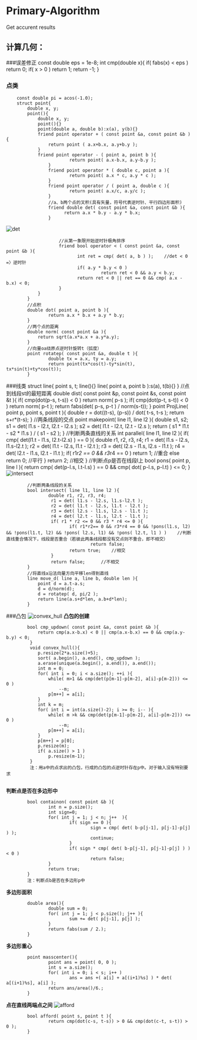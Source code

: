 Primary-Algorithm
=================
Get accurent results

计算几何：
----------------------
###误差修正
		const double eps = 1e-8;
		int cmp(double x){
			if( fabs(x) < eps ) return 0;
			if( x > 0 ) return 1;
			return -1;
		}
### 点类
		const double pi = acos(-1.0);
		struct point{
			double x, y;
			point(){
				double x, y;
				point(){}
				point(double a, double b):x(a), y(b){}
				friend point operator + ( const point &a, const point &b ){
					return point ( a.x+b.x, a.y+b.y );
				}
				friend point operator - ( point a, point b ){
			                return point( a.x-b.x, a.y-b.y );
			        }
			        friend point operator * ( double c, point a ){
			                return point( a.x * c, a.y * c );
			        }
			        friend point operator / ( point a, double c ){
			                return point( a.x/c, a.y/c );
			        }
			        //a、b两个点的叉积(具有矢量，符号代表逆时针、平行四边形面积)
			        friend double det( const point &a, const point &b ){
			              return a.x * b.y - a.y * b.x;
			        }
![det](http://f.hiphotos.baidu.com/image/w%3D2048%3Bq%3D90/sign=c0dae43ab0fb43161a1f7d7a149c7d52/bd3eb13533fa828b5ba91912ff1f4134960a5abd.jpg "det")
```
			        //从第一象限开始逆时针极角排序
			        friend bool operator < ( const point &a, const point &b ){
			               int ret = cmp( det( a, b ) );	//det < 0 =〉逆时针
			               if( a.y * b.y < 0 )	
			                        return ret < 0 && a.y < b.y;
			               return ret < 0 || ret == 0 && cmp( a.x - b.x) < 0;
			        }
			}
		}
		//点积
		double dot( point a, point b ){
		        return a.x * b.x + a.y * b.y;
		}
		//两个点的距离
		double norm( const point &a ){
		    return sqrt(a.x*a.x + a.y*a.y);
		}
		//向量oa绕原点逆时针旋转t（弧度）
		point rotatep( const point &a, double t ){
		        double tx = a.x, ty = a.y;
		        return point(tx*cos(t)-ty*sin(t), tx*sin(t)+ty*cos(t));
		}
```
###线类
		struct line{
			point s, t;
			line(){}
        		line( point a, point b ):s(a), t(b){}
		}
		//点到线段st的最短距离
		double dist( const point &p, const point &s, const point &t ){
		    if( cmp(dot(p-s, t-s)) < 0 ) return norm( p-s );
		    if( cmp(dot(p-t, s-t)) < 0 ) return norm( p-t );
		    return fabs(det( p-s, p-t ) / norm(s-t));
		}
		point ProjLine( point p, point s, point t ){
			double r = dot((t-s), (p-s)) / dot( t-s, t-s );
			return s+r*(t-s);
		}
		//两条线段的交点
		point makepoint( line l1, line l2 ){
		        double s1, s2;
		        s1 = det( l1.s - l2.t, l2.t - l2.s );
		        s2 = det( l1.t - l2.t, l2.t - l2.s );
		        return ( s1 * l1.t - s2 * l1.s ) / ( s1 - s2 );
		}
		//判断两条直线的关系
		int parallel( line l1,  line l2 ){
		        if( cmp( det(l1.t - l1.s, l2.t-l2.s) ) == 0 ){
		                double r1, r2, r3, r4;
		                 r1 = det( l1.s - l2.s, l1.s-l2.t );
		                 r2 = det( l1.t - l2.s, l1.t - l2.t );
		                 r3 = det( l2.s - l1.s, l2.s - l1.t );
		                 r4 = det( l2.t - l1.s, l2.t - l1.t );
		                 if( r1*r2 == 0 && r3*r4 == 0 )
		                        return 1;	//重合
		                else
		                        return 0;	//平行
		        }
		        return 2;			//相交
		}
		//判断点p是否在线段l上
		bool pons( point p, line l ){
		        return cmp( det(p-l.s, l.t-l.s) ) == 0  && cmp( dot( p-l.s, p-l.t) ) <= 0;
		}
![intersect](http://h.hiphotos.baidu.com/image/w%3D2048%3Bq%3D90/sign=ab4cdfc71f950a7b753549c43ee959a8/2cf5e0fe9925bc31bb2485695cdf8db1ca1370c2.jpg)

```
		//判断两条线段的关系
		bool intersect( line l1, line l2 ){
		        double r1, r2, r3, r4;
		         r1 = det( l1.s - l2.s, l1.s-l2.t );
		         r2 = det( l1.t - l2.s, l1.t - l2.t );
		         r3 = det( l2.s - l1.s, l2.s - l1.t );
		         r4 = det( l2.t - l1.s, l2.t - l1.t );
		         if( r1 * r2 <= 0 && r3 * r4 <= 0 ){
		                if( r1*r2== 0 && r3*r4 == 0 && !pons(l1.s, l2) && !pons(l1.t, l2) && !pons( l2.s, l1) && !pons( l2.t, l1 ) )	//判断直线重合情况下，线段是否重合（若彼此两条线段都没有交点则不重合，即不相交）
		                        return false;		
		                return true;	//相交
		         }
		         return false;		//不相交
		}
		//将直线a沿法向量方向平移len得到直线
		line move_d( line a, line b, double len ){
			point d = a.t-a.s;
			d = d/norm(d);
			d = rotatep( d, pi/2 );
			return line(a.s+d*len, a.b+d*len);
		}
```
###凸包
![convex_hull](http://g.hiphotos.baidu.com/image/w%3D2048%3Bq%3D90/sign=982ba314af6eddc426e7b3fb0de38d8c/500fd9f9d72a6059b3f26ceb2a34349b023bba65.jpg)
__凸包的创建__
```
		bool cmp_updown( const point &a, const point &b ){
		    return cmp(a.x-b.x) < 0 || cmp(a.x-b.x) == 0 && cmp(a.y-b.y) < 0;
		 }
		 void convex_hull(){
		    p.resize(2*a.size()+5);
		    sort( a.begin(), a.end(), cmp_updown );
		    a.erase(unique(a.begin(), a.end()), a.end());
		    int m = 0;
		    for( int i = 0; i < a.size(); ++i ){
		        while( m>1 && cmp(det(p[m-1]-p[m-2], a[i]-p[m-2])) <= 0 )
		            --m;
		        p[m++] = a[i];
		    }
		    int k = m;
		    for( int i = int(a.size()-2); i >= 0; i-- ){
		        while( m >k && cmp(det(p[m-1]-p[m-2], a[i]-p[m-2])) <= 0 )
		            --m;
		        p[m++] = a[i];
		    }
		    p[m++] = p[0];
		    p.resize(m);
		    if( a.size() > 1 )
		        p.resize(m-1);
		 }
		 注：用a中的点求出的凸包，行成的凸包的点逆时针存在p中。对于输入没有特别要求
		 
```
__判断点是否在多边形中__
```
		bool containon( const point &b ){
		        int n = p.size();
		        int sign=0;
		        for( int j = 1; j < n; j++  ){
		                if( sign == 0 ){
		                        sign = cmp( det( b-p[j-1], p[j-1]-p[j] ) );
		                        continue;
		                }
		                if( sign * cmp( det( b-p[j-1], p[j-1]-p[j] ) ) < 0 )
		                        return false;
		        }
		        return true;
		}
		注：判断点b是否在多边形p中
```
__多边形面积__
```
		double area(){
		        double sum = 0;
		        for( int j = 1; j < p.size(); j++ ){
		                sum += det( p[j-1], p[j] );
		        }
		        return fabs(sum / 2.);
		}
```
__多边形重心__
```
		point masscenter(){
		        point ans = point( 0, 0 );
		        int s = a.size();
		        for( int i = 0; i < s; i++ )
		                ans = ans +( a[i] + a[(i+1)%s] ) * det( a[(i+1)%s], a[i] );
		        return ans/area()/6.;
		}
```
__点在直线两端点之间__
![afford](http://f.hiphotos.baidu.com/image/w%3D2048%3Bq%3D90/sign=52d4249b272dd42a5f0906ab370360c4/b812c8fcc3cec3fd79fdd687d488d43f86942704.jpg)
```
		bool afford( point s, point t ){
        		return cmp(dot(c-s, t-s)) > 0 && cmp(dot(c-t, s-t)) > 0 );
		}
```
###
